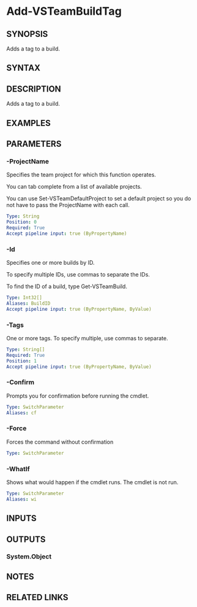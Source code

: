 


# Add-VSTeamBuildTag

## SYNOPSIS

Adds a tag to a build.

## SYNTAX

## DESCRIPTION

Adds a tag to a build.

## EXAMPLES

## PARAMETERS

### -ProjectName

Specifies the team project for which this function operates.

You can tab complete from a list of available projects.

You can use Set-VSTeamDefaultProject to set a default project so
you do not have to pass the ProjectName with each call.

```yaml
Type: String
Position: 0
Required: True
Accept pipeline input: true (ByPropertyName)
```

### -Id

Specifies one or more builds by ID.

To specify multiple IDs, use commas to separate the IDs.

To find the ID of a build, type Get-VSTeamBuild.

```yaml
Type: Int32[]
Aliases: BuildID
Accept pipeline input: true (ByPropertyName, ByValue)
```

### -Tags

One or more tags. To specify multiple, use commas to separate.

```yaml
Type: String[]
Required: True
Position: 1
Accept pipeline input: true (ByPropertyName, ByValue)
```

### -Confirm

Prompts you for confirmation before running the cmdlet.

```yaml
Type: SwitchParameter
Aliases: cf
```

### -Force

Forces the command without confirmation

```yaml
Type: SwitchParameter
```

### -WhatIf

Shows what would happen if the cmdlet runs.
The cmdlet is not run.

```yaml
Type: SwitchParameter
Aliases: wi
```

## INPUTS

## OUTPUTS

### System.Object

## NOTES

## RELATED LINKS

